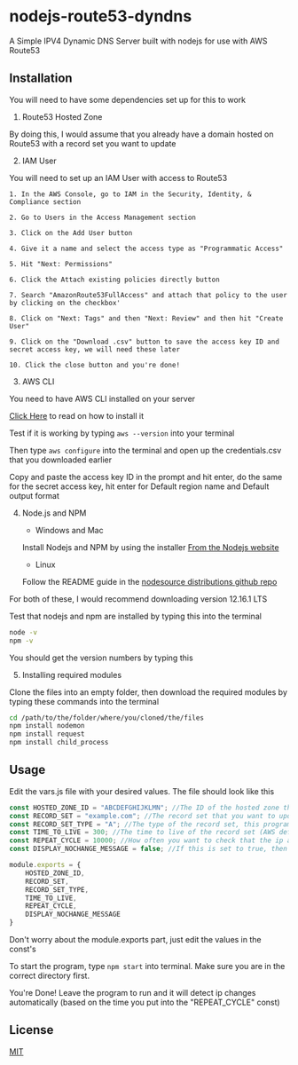 # nodejs-route53-dyndns

A Simple IPV4 Dynamic DNS Server built with nodejs for use with AWS Route53

## Installation

You will need to have some dependencies set up for this to work

1. Route53 Hosted Zone

By doing this, I would assume that you already have a domain hosted on Route53 with a record set you want to update

2. IAM User

You will need to set up an IAM User with access to Route53

    1. In the AWS Console, go to IAM in the Security, Identity, & Compliance section

    2. Go to Users in the Access Management section

    3. Click on the Add User button

    4. Give it a name and select the access type as "Programmatic Access"

    5. Hit "Next: Permissions"

    6. Click the Attach existing policies directly button

    7. Search "AmazonRoute53FullAccess" and attach that policy to the user by clicking on the checkbox'

    8. Click on "Next: Tags" and then "Next: Review" and then hit "Create User"

    9. Click on the "Download .csv" button to save the access key ID and secret access key, we will need these later

    10. Click the close button and you're done!

3. AWS CLI

You need to have AWS CLI installed on your server

[Click Here](https://docs.aws.amazon.com/cli/latest/userguide/install-cliv2.html) to read on how to install it

Test if it is working by typing `aws --version` into your terminal

Then type `aws configure` into the terminal and open up the credentials.csv that you downloaded earlier

Copy and paste the access key ID in the prompt and hit enter, do the same for the secret access key, hit enter for Default region name and Default output format

4. Node.js and NPM

    * Windows and Mac

    Install Nodejs and NPM by using the installer [From the Nodejs website](https://nodejs.org/)

    * Linux

    Follow the README guide in the [nodesource distributions github repo](https://github.com/nodesource/distributions)

For both of these, I would recommend downloading version 12.16.1 LTS

Test that nodejs and npm are installed by typing this into the terminal

```bash
node -v
npm -v
```

You should get the version numbers by typing this

5. Installing required modules

Clone the files into an empty folder, then download the required modules by typing these commands into the terminal

```bash
cd /path/to/the/folder/where/you/cloned/the/files
npm install nodemon
npm install request
npm install child_process
```

## Usage

Edit the vars.js file with your desired values. The file should look like this

```javascript
const HOSTED_ZONE_ID = "ABCDEFGHIJKLMN"; //The ID of the hosted zone that you want to update
const RECORD_SET = "example.com"; //The record set that you want to update i.e. website.example.com
const RECORD_SET_TYPE = "A"; //The type of the record set, this program only supports IPV4, so leave as type A
const TIME_TO_LIVE = 300; //The time to live of the record set (AWS default is 300 seconds)
const REPEAT_CYCLE = 10000; //How often you want to check that the ip address has changed in milliseconds i.e. 60000 = 1 minute
const DISPLAY_NOCHANGE_MESSAGE = false; //If this is set to true, then every ip check, it will show in the terminal "no change"

module.exports = {
    HOSTED_ZONE_ID,
    RECORD_SET,
    RECORD_SET_TYPE,
    TIME_TO_LIVE,
    REPEAT_CYCLE,
    DISPLAY_NOCHANGE_MESSAGE
}
```

Don't worry about the module.exports part, just edit the values in the const's

To start the program, type `npm start` into terminal. Make sure you are in the correct directory first.

You're Done! Leave the program to run and it will detect ip changes automatically (based on the time you put into the "REPEAT_CYCLE" const)

## License
[MIT](https://choosealicense.com/licenses/mit/)
